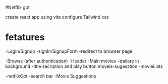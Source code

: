 #Netflix gpt

create react app using vite
configure Tailwind css

# fetatures
-Login/SIgnup
  -signIn/SignupForm
  -redirect to browser page


-Browse (after authentication)
 -Header
 -Main moviee
   -trailore in background
   -title secription and play button
   moveis-sugesstion
      -movieLists

-netflixGpt
  -search bar
  -Movie Suggestions      
